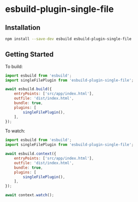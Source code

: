# esbuild-plugin-single-file

## Installation

```sh
npm install --save-dev esbuild esbuild-plugin-single-file
```

## Getting Started

<!-- TODO: Do we need to specify bundle: true? Or can we omit it? -->
To build:

```js
import esbuild from 'esbuild';
import singleFilePlugin from 'esbuild-plugin-single-file';

await esbuild.build({
    entryPoints: ['src/app/index.html'],
    outfile: 'dist/index.html',
    bundle: true,
    plugins: [
        singleFilePlugin(),
    ],
});
```

To watch:

```js
import esbuild from 'esbuild';
import singleFilePlugin from 'esbuild-plugin-single-file';

await esbuild.context({
    entryPoints: ['src/app/index.html'],
    outfile: 'dist/index.html',
    bundle: true,
    plugins: [
        singleFilePlugin(),
    ],
});

await context.watch();
```
